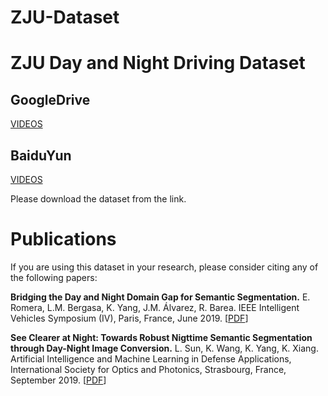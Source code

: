 # ZJU-Dataset

# ZJU Day and Night Driving Dataset

## GoogleDrive
[VIDEOS](https://drive.google.com/file/d/1ikbOybiczU2d8-WLYmdsDanPfKsLT8ai/view?usp=sharing)

## BaiduYun
[VIDEOS](https://pan.baidu.com/s/1zRNOxBlqs8RH6LPLbnEv6w)

Please download the dataset from the link.

# Publications
If you are using this dataset in your research, please consider citing any of the following papers:

**Bridging the Day and Night Domain Gap for Semantic Segmentation.**
E. Romera, L.M. Bergasa, K. Yang, J.M. Álvarez, R. Barea. 
IEEE Intelligent Vehicles Symposium (IV), Paris, France, June 2019. [[PDF](http://wangkaiwei.org/file/publications/iv2019_eduardo.pdf)]

**See Clearer at Night: Towards Robust Nigttime Semantic Segmentation through Day-Night Image Conversion.**
L. Sun, K. Wang, K. Yang, K. Xiang. 
Artificial Intelligence and Machine Learning in Defense Applications, International Society for Optics and Photonics, Strasbourg, France, September 2019. [[PDF](http://wangkaiwei.org/file/publications/spie2019_lei.pdf)]
